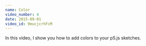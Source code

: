 ```yaml
---
name: Color
video_number: 4
date: 2015-09-01
video_id: 9mucjcrhFcM
---
```


In this video, I show you how to add colors to your p5.js sketches.

